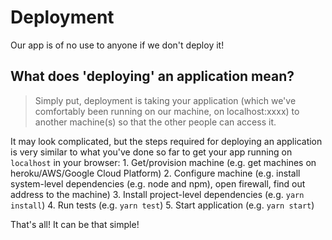 # Deployment

Our app is of no use to anyone if we don't deploy it!

## What does 'deploying' an application mean?

> Simply put, deployment is taking your application \(which we've comfortably been running on our machine, on localhost:xxxx\) to another machine\(s\) so that the other people can access it.

It may look complicated, but the steps required for deploying an application is very similar to what you've done so far to get your app running on `localhost` in your browser: 1. Get/provision machine \(e.g. get machines on heroku/AWS/Google Cloud Platform\) 2. Configure machine \(e.g. install system-level dependencies \(e.g. node and npm\), open firewall, find out address to the machine\) 3. Install project-level dependencies \(e.g. `yarn install`\) 4. Run tests \(e.g. `yarn test`\) 5. Start application \(e.g. `yarn start`\)

That's all! It can be that simple!

